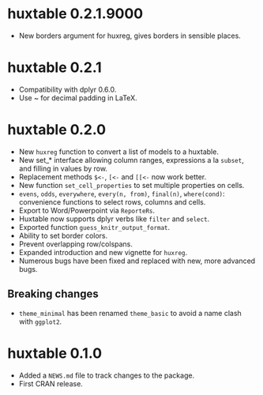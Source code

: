 # huxtable 0.2.1.9000

* New borders argument for huxreg, gives borders in sensible places.

# huxtable 0.2.1

* Compatibility with dplyr 0.6.0.
* Use ~ for decimal padding in LaTeX.

# huxtable 0.2.0

* New `huxreg` function to convert a list of models to a huxtable.
* New set_* interface allowing column ranges, expressions a la `subset`, and filling in values by row.
* Replacement methods `$<-`, `[<-` and `[[<-` now work better.
* New function `set_cell_properties` to set multiple properties on cells.
* `evens`, `odds`, `everywhere`, `every(n, from)`, `final(n)`, `where(cond)`: 
  convenience functions to select rows, columns and cells.
* Export to Word/Powerpoint via `ReporteRs`.
* Huxtable now supports dplyr verbs like `filter` and `select`.
* Exported function `guess_knitr_output_format`.
* Ability to set border colors.
* Prevent overlapping row/colspans.
* Expanded introduction and new vignette for `huxreg`.
* Numerous bugs have been fixed and replaced with new, more advanced bugs.

## Breaking changes

* `theme_minimal` has been renamed `theme_basic` to avoid a name clash with `ggplot2`.

# huxtable 0.1.0

* Added a `NEWS.md` file to track changes to the package.
* First CRAN release.



